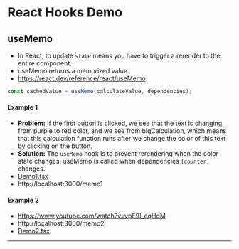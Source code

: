 # React Hooks Demo

## useMemo

- In React, to update `state` means you have to trigger a rerender to the entire component.
- useMemo returns a memorized value.
- https://react.dev/reference/react/useMemo

```js
const cachedValue = useMemo(calculateValue, dependencies);
```

#### Example 1

- **Problem:** If the first button is clicked, we see that the text is changing from purple to red color, and we see from bigCalculation, which means that this calculation function runs after we change the color of this text by clicking on the button.
- **Solution:** The `useMemo` hook is to prevent rerendering when the color state changes. useMemo is called when dependencies `[counter]` changes.
- [Demo1.tsx](./src/react-hooks-useMemo/Demo1.tsx)
- http://localhost:3000/memo1

#### Example 2

- https://www.youtube.com/watch?v=vpE9I_eqHdM
- http://localhost:3000/memo2
- [Demo2.tsx](./src/react-hooks-useMemo/Demo2.tsx)

<hr />
